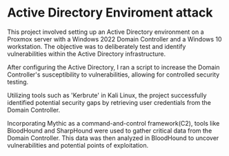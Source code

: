 # Active Directory Enviroment attack


This project involved setting up an Active Directory environment on a Proxmox server with a Windows 2022 Domain Controller and a Windows 10 workstation. The objective was to deliberately test and identify vulnerabilities within the Active Directory infrastructure.

After configuring the Active Directory, I ran a script to increase the Domain Controller's susceptibility to vulnerabilities, allowing for controlled security testing.

Utilizing tools such as 'Kerbrute' in Kali Linux, the project successfully identified potential security gaps by retrieving user credentials from the Domain Controller.

Incorporating Mythic as a command-and-control framework(C2), tools like BloodHound and SharpHound were used to gather critical data from the Domain Controller. This data was then analyzed in BloodHound to uncover vulnerabilities and potential points of exploitation.
